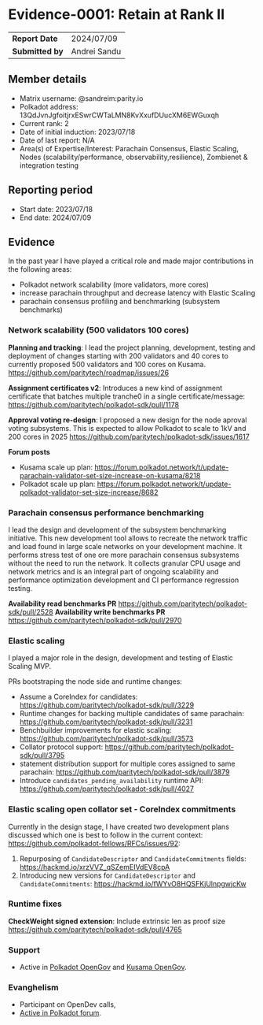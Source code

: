 # Evidence-0001: Retain at Rank II

|                 |                                                                                             |
| --------------- | ------------------------------------------------------------------------------------------- |
| **Report Date** | 2024/07/09                                                                                  |
| **Submitted by**| Andrei Sandu                                                                                |


## Member details

- Matrix username: @sandreim:parity.io
- Polkadot address: 13QdJvnJgfoitjrxESwrCWTaLMN8KvXxufDUucXM6EWGuxqh
- Current rank: 2
- Date of initial induction: 2023/07/18
- Date of last report: N/A
- Area(s) of Expertise/Interest: Parachain Consensus, Elastic Scaling, Nodes (scalability/performance, observability,resilience), Zombienet & integration testing


## Reporting period

- Start date: 2023/07/18
- End date: 2024/07/09


## Evidence

In the past year I have played a critical role and made major contributions in the following areas:
- Polkadot network scalability (more validators, more cores)
- increase parachain throughput and decrease latency with Elastic Scaling
- parachain consensus profiling and benchmarking (subsystem benchmarks)


### Network scalability (500 validators 100 cores)

**Planning and tracking**: I lead the project planning, development, testing and deployment of changes starting with 200 validators and 40 cores to currently proposed 500 validators and 100 cores on Kusama.  https://github.com/paritytech/roadmap/issues/26

**Assignment certificates v2**: Introduces a new kind of assignment certificate that batches multiple tranche0 in a single certificate/message: https://github.com/paritytech/polkadot-sdk/pull/1178

**Approval voting re-design**: I proposed a new design for the node aproval voting subsystems. This is expected to allow Polkadot to scale to 1kV and 200 cores in 2025 https://github.com/paritytech/polkadot-sdk/issues/1617

**Forum posts**
- Kusama scale up plan: https://forum.polkadot.network/t/update-parachain-validator-set-size-increase-on-kusama/8218
- Polkadot scale up plan: https://forum.polkadot.network/t/update-polkadot-validator-set-size-increase/8682


### Parachain consensus performance benchmarking 

I lead the design and development of the subsystem benchmarking initiative. This new development tool allows to recreate the network traffic and load found in large scale networks on your development machine. It performs stress test of one ore more parachain consensus subsystems without the need to run the network. It collects granular CPU usage and network metrics and is an integral part of ongoing scalability and performance optimization development and CI performance regression testing. 

**Availability read benchmarks PR** https://github.com/paritytech/polkadot-sdk/pull/2528
**Availability write benchmarks PR** https://github.com/paritytech/polkadot-sdk/pull/2970

### Elastic scaling

I played a major role in the design, development and testing of Elastic Scaling MVP. 

PRs bootstraping the node side and runtime changes: 
- Assume a CoreIndex for candidates: https://github.com/paritytech/polkadot-sdk/pull/3229
- Runtime changes for backing multiple candidates of same parachain:  https://github.com/paritytech/polkadot-sdk/pull/3231
- Benchbuilder improvements for elastic scaling: https://github.com/paritytech/polkadot-sdk/pull/3573
- Collator protocol support: https://github.com/paritytech/polkadot-sdk/pull/3795
- statement distribution support for multiple cores assigned to same parachain: https://github.com/paritytech/polkadot-sdk/pull/3879
- Introduce `candidates_pending_availability` runtime API: https://github.com/paritytech/polkadot-sdk/pull/4027

### Elastic scaling open collator set - CoreIndex commitments
Currently in the design stage, I have created two development plans discussed which one is best to follow in the current context: https://github.com/polkadot-fellows/RFCs/issues/92: 

1. Repurposing of `CandidateDescriptor` and `CandidateCommitments` fields: https://hackmd.io/xrzVVZ_qSZemEIVdEV8cpA
2. Introducing new versions for `CandidateDescriptor` and `CandidateCommitments`: https://hackmd.io/fWYvO8HQSFKjUlnpgwjcKw

### Runtime fixes

**CheckWeight signed extension**: Include extrinsic len as proof size https://github.com/paritytech/polkadot-sdk/pull/4765

### Support
- Active in [Polkadot OpenGov](https://polkadot.polkassembly.io/user/sandreim) and [Kusama OpenGov](https://kusama.polkassembly.io/user/sandreim).

### Evanghelism
- Participant on OpenDev calls,
- [Active in Polkadot forum](https://forum.polkadot.network/u/sandreim/activity).


